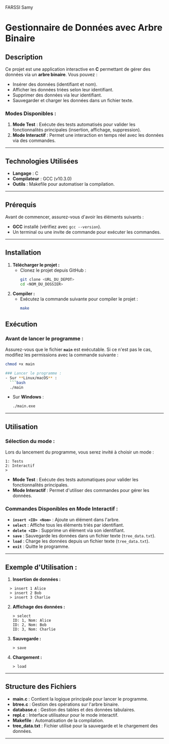 FARSSI Samy


# Gestionnaire de Données avec Arbre Binaire

## Description
Ce projet est une application interactive en **C** permettant de gérer des données via un **arbre binaire**. 
Vous pouvez :
- Insérer des données (identifiant et nom).
- Afficher les données triées selon leur identifiant.
- Supprimer des données via leur identifiant.
- Sauvegarder et charger les données dans un fichier texte.

### Modes Disponibles :
1. **Mode Test** : Exécute des tests automatisés pour valider les fonctionnalités principales (insertion, affichage, suppression).
2. **Mode Interactif** : Permet une interaction en temps réel avec les données via des commandes.

---

## Technologies Utilisées
- **Langage** : C
- **Compilateur** : GCC (v10.3.0)
- **Outils** : Makefile pour automatiser la compilation.

---

## Prérequis
Avant de commencer, assurez-vous d'avoir les éléments suivants :
- **GCC** installé (vérifiez avec `gcc --version`).
- Un terminal ou une invite de commande pour exécuter les commandes.

---

## Installation
1. **Télécharger le projet :**
   - Clonez le projet depuis GitHub :
     ```bash
     git clone <URL_DU_DEPOT>
     cd <NOM_DU_DOSSIER>
     ```
2. **Compiler :**
   - Exécutez la commande suivante pour compiler le projet :
     ```bash
     make
     ```
## Exécution
### Avant de lancer le programme :
Assurez-vous que le fichier **`main`** est exécutable. Si ce n'est pas le cas, modifiez les permissions avec la commande suivante :
```bash
chmod +x main

### Lancer le programme :
- Sur **Linux/macOS** : 
  ```bash
  ./main
  ```
- Sur **Windows** : 
  ```bash
  ./main.exe
  ```

---

## Utilisation
### Sélection du mode :
Lors du lancement du programme, vous serez invité à choisir un mode :
```
1: Tests
2: Interactif
> 
```
- **Mode Test** : Exécute des tests automatiques pour valider les fonctionnalités principales.
- **Mode Interactif** : Permet d'utiliser des commandes pour gérer les données.

### Commandes Disponibles en Mode Interactif :
- **`insert <ID> <Nom>`** : Ajoute un élément dans l'arbre.
- **`select`** : Affiche tous les éléments triés par identifiant.
- **`delete <ID>`** : Supprime un élément via son identifiant.
- **`save`** : Sauvegarde les données dans un fichier texte (`tree_data.txt`).
- **`load`** : Charge les données depuis un fichier texte (`tree_data.txt`).
- **`exit`** : Quitte le programme.

---

## Exemple d'Utilisation :
1. **Insertion de données :**
 ```
   > insert 1 Alice
   > insert 2 Bob
   > insert 3 Charlie

   ```

2. **Affichage des données :**
   ```
   > select
   ID: 1, Nom: Alice
   ID: 2, Nom: Bob
   ID: 3, Nom: Charlie

   ```
3. **Sauvegarde :**
   ```
   > save
   ```
4. **Chargement :**
   ```
   > load
   ```

---

## Structure des Fichiers
- **main.c** : Contient la logique principale pour lancer le programme.
- **btree.c** : Gestion des opérations sur l'arbre binaire.
- **database.c** : Gestion des tables et des données tabulaires.
- **repl.c** : Interface utilisateur pour le mode interactif.
- **Makefile** : Automatisation de la compilation.
- **tree_data.txt** : Fichier utilisé pour la sauvegarde et le chargement des données.

---

